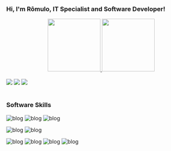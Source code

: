 ### Hi, I'm Rômulo, IT Specialist and Software Developer!

<div align="center">
  <a href="https://github.com/romulobovi">
  <img height="140em" src="https://github-readme-stats.vercel.app/api?username=romulobovi&show_icons=true&theme=dracula&include_all_commits=true&count_private=true"/>
  <img height="140em" src="https://github-readme-stats.vercel.app/api/top-langs/?username=romulobovi&layout=compact&langs_count=7&theme=dracula"/> 
    </div><br/>
    
<div align="left">
  <a href="https://instagram.com/romulobovi" target="_blank"><img src="https://img.shields.io/badge/-Instagram-%23E4405F?style=for-the-badge&logo=instagram&logoColor=white" target="_blank"></a>
 	<a href = "mailto:romulobovi@gmail.com"><img src="https://img.shields.io/badge/-Gmail-%23333?style=for-the-badge&logo=gmail&logoColor=white" target="_blank"></a>
  <a href="https://www.linkedin.com/in/romulobovi" target="_blank"><img src="https://img.shields.io/badge/-LinkedIn-%230077B5?style=for-the-badge&logo=linkedin&logoColor=white" target="_blank"></a>
  </div><br/>
  
  ### Software Skills
  
  ![blog](https://img.shields.io/badge/HTML-239120?style=for-the-badge&logo=html5&logoColor=white)
  ![blog](https://img.shields.io/badge/Python-14354C?style=for-the-badge&logo=python&logoColor=white)
  ![blog](https://img.shields.io/badge/Java-ED8B00?style=for-the-badge&logo=java&logoColor=white)
 
  ![blog](https://img.shields.io/badge/MySQL-00000F?style=for-the-badge&logo=mysql&logoColor=white)
  ![blog](https://img.shields.io/badge/PostgreSQL-316192?style=for-the-badge&logo=postgresql&logoColor=white)
 
  ![blog](https://img.shields.io/badge/Eclipse-2C2255?style=for-the-badge&logo=eclipse&logoColor=white)
  ![blog](https://img.shields.io/badge/sublime_text-%23575757.svg?&style=for-the-badge&logo=sublime-text&logoColor=important)
  ![blog](https://img.shields.io/badge/VIM-%2311AB00.svg?&style=for-the-badge&logo=vim&logoColor=white)
  ![blog](https://img.shields.io/badge/Visual_Studio-5C2D91?style=for-the-badge&logo=visual%20studio&logoColor=white)
